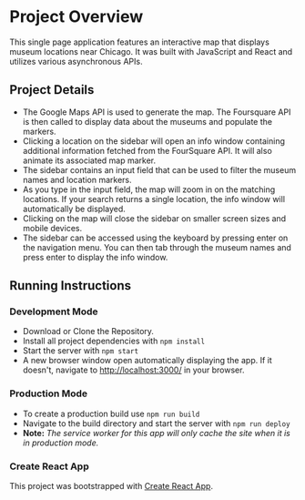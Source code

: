 # Project Overview

This single page application features an interactive map that displays museum locations near Chicago. It was built with JavaScript and React and utilizes various asynchronous APIs.

## Project Details

- The Google Maps API is used to generate the map. The Foursquare API is then called to display data about the museums and populate the markers.
- Clicking a location on the sidebar will open an info window containing additional information fetched from the FourSquare API. It will also animate its associated map marker.
- The sidebar contains an input field that can be used to filter the museum names and location markers.
- As you type in the input field, the map will zoom in on the matching locations. If your search returns a single location, the info window will automatically be displayed.
- Clicking on the map will close the sidebar on smaller screen sizes and mobile devices.
- The sidebar can be accessed using the keyboard by pressing enter on the navigation menu. You can then tab through the museum names and press enter to display the info window.

## Running Instructions

### Development Mode

- Download or Clone the Repository.
- Install all project dependencies with `npm install`
- Start the server with `npm start`
- A new browser window open automatically displaying the app. If it doesn't, navigate to [http://localhost:3000/](http://localhost:3000/) in your browser.

### Production Mode

- To create a production build use `npm run build`
- Navigate to the build directory and start the server with `npm run deploy`
- **Note:** _The service worker for this app will only cache the site when it is in production mode._

### Create React App

This project was bootstrapped with [Create React App](https://github.com/facebookincubator/create-react-app).
